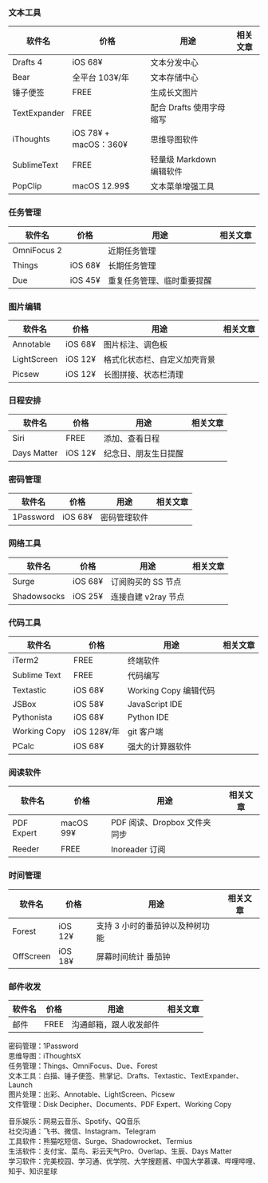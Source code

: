 ### 文本工具  
| 软件名       | 价格 | 用途                      | 相关文章 |  
| ------------ | ---- | ------------------------- | -------- |  
| Drafts 4     | iOS 68¥     | 文本分发中心              |          |  
| Bear         | 全平台 103¥/年    | 文本存储中心              |          |  
| 锤子便签      | FREE     | 生成长文图片              |          |  
| TextExpander | FREE    | 配合 Drafts 使用字母缩写  |          |  
| iThoughts    | iOS 78¥ + macOS：360¥     | 思维导图软件              |          |  
| SublimeText| FREE     | 轻量级 Markdown 编辑软件  |          |  
| PopClip      | macOS 12.99$     | 文本菜单增强工具  |          |  
  
### 任务管理  
  
| 软件名    | 价格 | 用途                       | 相关文章 |  
| --------- | ---- | -------------------------- | -------- |  
| OmniFocus 2 |      | 近期任务管理               |          |  
| Things      | iOS 68¥   | 长期任务管理               |          |  
| Due         | iOS 45¥   | 重复任务管理、临时重要提醒 |          |  
  
### 图片编辑  
  
| 软件名         | 价格 | 用途                         | 相关文章 |  
| -------------- | ---- | ---------------------------- | -------- |  
| Annotable      | iOS 68¥   | 图片标注、调色板             |          |  
| LightScreen    | iOS 12¥   | 格式化状态栏、自定义加壳背景 |          |  
| Picsew         | iOS 12¥   | 长图拼接、状态栏清理         |          |  
  
### 日程安排  
  
| 软件名          | 价格 | 用途                     | 相关文章 |  
| --------------- | ---- | ------------------------ | -------- |  
| Siri            | FREE     | 添加、查看日程           |          |  
| Days Matter     | iOS 12¥  | 纪念日、朋友生日提醒     |          |  
  
### 密码管理  
  
| 软件名    | 价格 | 用途         | 相关文章 |  
| --------- | ---- | ------------ | -------- |  
| 1Password | iOS 68¥   | 密码管理软件 |          |  
  
### 网络工具  
  
| 软件名          | 价格 | 用途                    | 相关文章 |  
| --------------- | ---- | ----------------------- | -------- |  
| Surge           | iOS 68¥  | 订阅购买的 SS 节点      |          |  
| Shadowsocks     | iOS 25¥  | 连接自建 v2ray 节点     |          |  
  
### 代码工具  
  
| 软件名         | 价格 | 用途                  | 相关文章 |  
| -------------- | ---- | --------------------- | -------- |  
| iTerm2         | FREE | 终端软件              |          |  
| Sublime Text   | FREE | 代码编写              |          |  
| Textastic      | iOS 68¥  | Working Copy 编辑代码 |          |  
| JSBox          | iOS 58¥  | JavaScript IDE        |          |  
| Pythonista     | iOS 68¥  | Python IDE            |          |  
| Working Copy   | iOS 128¥/年  | git 客户端            |          |  
| PCalc          | iOS 68¥  | 强大的计算器软件      |          |  
  
### 阅读软件  
  
| 软件名     | 价格 | 用途                         | 相关文章 |  
| ---------- | ---- | ---------------------------- | -------- |  
| PDF Expert | macOS 99¥    | PDF 阅读、Dropbox 文件夹同步 |          |  
| Reeder     | FREE   | Inoreader 订阅               |          |  
  
### 时间管理  
  
| 软件名    | 价格 | 用途                            | 相关文章 |  
| --------- | ---- | ------------------------------- | -------- |  
| Forest    | iOS 12¥     | 支持 3 小时的番茄钟以及种树功能 |          |  
| OffScreen | iOS 18¥     | 屏幕时间统计 番茄钟             |          |  
  
### 邮件收发  
  
| 软件名    | 价格 | 用途                       | 相关文章 |  
| --------- | ---- | -------------------------- | -------- |  
| 邮件      | FREE    | 沟通邮箱，跟人收发邮件     |          |  
  
  
密码管理：1Password  
思维导图：iThoughtsX  
任务管理：Things、OmniFocus、Due、Forest  
文本工具：白描、锤子便签、熊掌记、Drafts、Textastic、TextExpander、Launch  
图片处理：出彩、Annotable、LightScreen、Picsew  
文件管理：Disk Decipher、Documents、PDF Expert、Working Copy
  
音乐娱乐：网易云音乐、Spotify、QQ音乐  
社交沟通：飞书、微信、Instagram、Telegram  
工具软件：熊猫吃短信、Surge、Shadowrocket、Termius  
生活软件：支付宝、菜鸟、彩云天气Pro、Overlap、生辰、Days Matter  
学习软件：完美校园、学习通、优学院、大学搜题酱、中国大学慕课、哔哩哔哩、知乎、知识星球  
